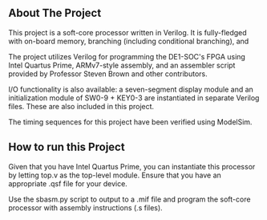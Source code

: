 
## About The Project

This project is a soft-core processor written in Verilog. It is fully-fledged with on-board memory, branching (including conditional branching), and 

The project utilizes Verilog for programming the DE1-SOC's FPGA using Intel Quartus Prime,  ARMv7-style assembly, and an assembler script provided by Professor Steven Brown and other contributors.

I/O functionality is also available: a seven-segment display module and an initialization module of SW0-9 + KEY0-3 are instantiated in separate Verilog files. These are also included in this project.

The timing sequences for this project have been verified using ModelSim.

## How to run this Project
Given that you have Intel Quartus Prime, you can instantiate this processor by letting top.v as the top-level module. Ensure that you have an appropriate .qsf file for your device.

Use the sbasm.py script to output to a .mif file and program the soft-core processor with assembly instructions (.s files).
